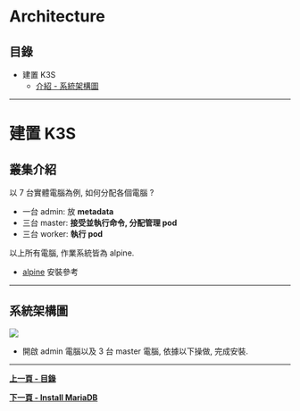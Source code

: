 # Architecture

## 目錄

- 建置 K3S
    - [介紹 - 系統架構圖](#Architecture)

---

<h1 id="build-k3s">建置 K3S</h1> 
<h2 id="present">叢集介紹</h2> 

以 7 台實體電腦為例, 如何分配各個電腦 ?

- 一台 admin: 放 **metadata** 
- 三台 master:  **接受並執行命令, 分配管理 pod** 
- 三台 worker: **執行 pod** 

以上所有電腦, 作業系統皆為 alpine. 

- [alpine](https://github.com/xuan103/Alpine/wiki/Chapter-1.-Install-On-Disk) 安裝參考

---
<h2 id="Architecture">系統架構圖</h2> 

![](https://i.imgur.com/BIixEtX.png)

- 開啟 admin 電腦以及 3 台 master 電腦, 依據以下操做, 完成安裝.


---
**[上一頁 - 目錄](https://github.com/xuan103/k3s-Enterprise-Application-System)**

**[下一頁 - Install MariaDB](https://github.com/xuan103/k3s-Enterprise-Application-System/blob/main/Documents/Mariadb.md)**
